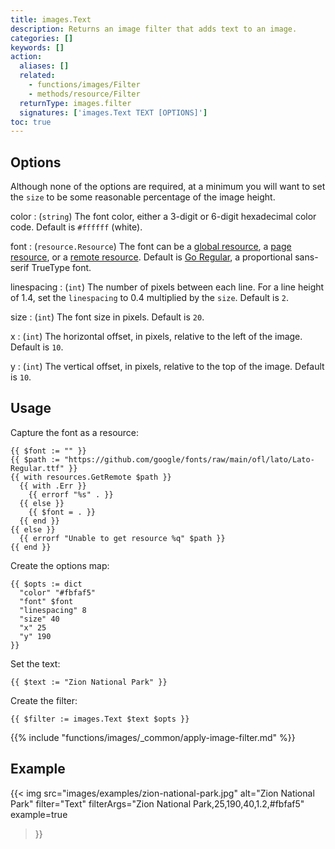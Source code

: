 ```yaml
---
title: images.Text
description: Returns an image filter that adds text to an image.
categories: []
keywords: []
action:
  aliases: []
  related:
    - functions/images/Filter
    - methods/resource/Filter
  returnType: images.filter
  signatures: ['images.Text TEXT [OPTIONS]']
toc: true
---
```


## Options

Although none of the options are required, at a minimum you will want to set the `size` to be some reasonable percentage of the image height.

color
: (`string`) The font color, either a 3-digit or 6-digit hexadecimal color code. Default is `#ffffff` (white).

font
: (`resource.Resource`) The font can be a [global resource], a [page resource], or a [remote resource]. Default is [Go Regular], a proportional sans-serif TrueType font.

[Go Regular]: https://go.dev/blog/go-fonts#sans-serif

linespacing
: (`int`) The number of pixels between each line. For a line height of 1.4, set the `linespacing` to 0.4 multiplied by the `size`. Default is `2`.

size
: (`int`) The font size in pixels. Default is `20`.

x
: (`int`) The horizontal offset, in pixels, relative to the left of the image. Default is `10`.

y
: (`int`) The vertical offset, in pixels, relative to the top of the image. Default is `10`.

[global resource]: /getting-started/glossary/#global-resource
[page resource]: /getting-started/glossary/#page-resource
[remote resource]: /getting-started/glossary/#remote-resource

## Usage

Capture the font as a resource:

```go-html-template
{{ $font := "" }}
{{ $path := "https://github.com/google/fonts/raw/main/ofl/lato/Lato-Regular.ttf" }}
{{ with resources.GetRemote $path }}
  {{ with .Err }}
    {{ errorf "%s" . }}
  {{ else }}
    {{ $font = . }}
  {{ end }}
{{ else }}
  {{ errorf "Unable to get resource %q" $path }}
{{ end }}
```

Create the options map:

```go-html-template
{{ $opts := dict
  "color" "#fbfaf5"
  "font" $font
  "linespacing" 8
  "size" 40
  "x" 25
  "y" 190
}}
```

Set the text:

```go-html-template
{{ $text := "Zion National Park" }}
```

Create the filter:

```go-html-template
{{ $filter := images.Text $text $opts }}
```

{{% include "functions/images/_common/apply-image-filter.md" %}}

## Example

{{< img
  src="images/examples/zion-national-park.jpg"
  alt="Zion National Park"
  filter="Text"
  filterArgs="Zion National Park,25,190,40,1.2,#fbfaf5"
  example=true
>}}
